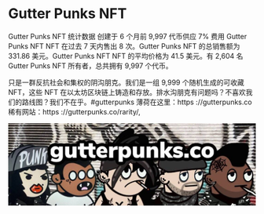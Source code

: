 # Gutter Punks NFT

Gutter Punks NFT 统计数据
创建于 6 个月前
9,997 代币供应
7% 费用
Gutter Punks NFT NFT 在过去 7 天内售出 8 次。Gutter Punks NFT 的总销售额为 331.86 美元。Gutter Punks NFT NFT 的平均价格为 41.5 美元。有 2,604 名 Gutter Punks NFT 所有者，总共拥有 9,997 个代币。

只是一群反抗社会和集权的阴沟朋克。我们是一组 9,999 个随机生成的可收藏 NFT，这些 NFT 在以太坊区块链上铸造和存放。排水沟朋克有问题吗？不喜欢我们的路线图？我们不在乎。#gutterpunks 薄荷在这里：https ://gutterpunks.co 稀有网站：https ://gutterpunks.co/rarity/,

![NFT](1080x360.jpg)
